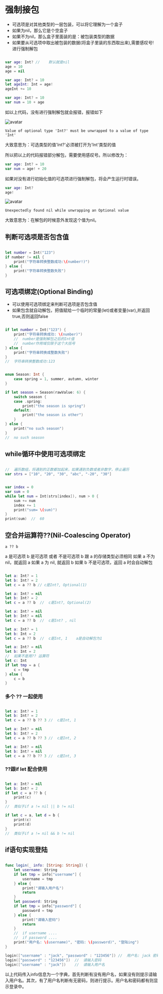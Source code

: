 # 强制接包

+ 可选项是对其他类型的一层包装，可以将它理解为一个盒子
+ 如果为nil，那么它是个空盒子
+ 如果不为nil，那么盒子里面装的是：被包装类型的数据
+ 如果要从可选项中取出被包装的数据(将盒子里装的东西取出来),需要感叹号!进行强制解包

``` swift

var age: Int? //	默认就是nil
age = 10
age = nil

var age: Int? = 10
let ageInt: Int = age!
ageInt += 10

```

``` swift
var age: Int? = 10
var num = 10 + age
```

如以上代码，没有进行强制解包就会报错，报错如下

![avatar](2.jpg)

```
Value of optional type 'Int?' must be unwrapped to a value of type 'Int'
```

大致意思为：可选类型的值'Int?'必须被打开为'Int'类型的值

所以把以上的代码报错部分解包，需要使用感叹号。所以修改为：

``` swift
var age: Int? = 10
var num = age! + 20
```

如果对没有进行初始化值的可选项进行强制解包，将会产生运行时错误。

``` swift
var age: Int?
age!
```

![avatar](3.png)

```Unexpectedly found nil while unwrapping an Optional value```

大致意思为：在解包的时候意外发现这个值为nil。

## 判断可选项是否包含值

``` swift

let number = Int("123")
if number != nil {
    print("字符串转换整数成功:\(number!)")
} else {
    print("字符串转换整数失败")
}

```

## 可选项绑定(Optional Binding)

+ 可以使用可选项绑定来判断可选项是否包含值
+ 如果包含就自动解包，把值赋给一个临时的常量(let)或者变量(var),并返回true,否则返回false

``` swift

if let number = Int("123") {
    print("字符串转换成功: \(number)")
    //  number是强制解包之后的Int值
    //  number作用域仅限于这个大括号
} else {
    print("字符串转换成整数失败")
}
//  字符串转换整数成功:123

```

``` swift

enum Season: Int {
    case spring = 1, summer, autumn, winter
}

if let season = Season(rawValue: 6) {
    switch season {
    case .spring:
        print("the season is spring")
    default:
        print("the season is other")
    }
} else {
    print("no such season")
}
//  no such season

```

## while循环中使用可选项绑定

``` swift

//	遍历数组，将遇到的正数都加起来，如果遇到负数或者非数字，停止遍历
var strs = ["10", "20", "30", "abc", "-20", "30"]


var index = 0
var sum = 0
while let num = Int(strs[index]), num > 0 {
    sum += num
    index += 1
    print("sum= \(sum)")
}
print(sum)	//	60

```

## 空合并运算符??(Nil-Coalescing Operator)

``` a ?? b ```

a 是可选项
b 是可选项 或者 不是可选项
b 跟 a 的存储类型必须相同
如果 a 不为 nil，就返回 a
如果 a 为 nil,  就返回 b
如果 b 不是可选项，返回 a 时会自动解包

``` swift

let a: Int? = 1
let b: Int? = 2
let c = a ?? b // c是Int?, Optional(1)

let a: Int? = nil
let b: Int? = 2
let c = a ?? b	//	c是Int?, Optional(2)

let a: Int? = nil
let b: Int? = nil
let c = a ?? b	//	c是Int? , nil

let a: Int? = 1
let b: Int = 2
let c = a ?? b	//	c是Int, 1	a是自动解包为1

let a: Int? = nil
let b: Int = 2
//	如果不是用?? 运算符
let c: Int
if let tmp = a {
	c = tmp
} else {
	c = b
}

```

### 多个 ?? 一起使用

``` swift

let a: Int? = 1
let b: Int? = 2
let c = a ?? b ?? 3 //	c是Int, 1

let a: Int? = nil
let b: Int? = 2
let c = a ?? b ?? 3	//	c是Int, 2

let a: Int? = nil
let b: Int? = nil
let c = a ?? b ?? 3	//	c是Int, 3

```

### ??跟if let 配合使用

``` swift

let a: Int? = nil
let b: Int? = 2
if let c = a ?? b {
    print(c)
}
//  类似于if a != nil || b != nil

if let c = a, let d = b {
    print(c)
    print(d)
}
//  类似于if a != nil && b != nil

```

## if语句实现登陆

``` swift

func login(_ info: [String: String]) {
    let username: String
    if let tmp = info["username"] {
        username = tmp
    } else {
        print("请输入用户名")
        return
    }
    let password: String
    if let tmp = info["password"] {
        password = tmp
    } else {
        print("请输入密码")
        return
    }
    //  if username ....
    //  if password ....
    print("用户名: \(username)", "密码: \(password)", "登陆ing")
}

login(["username" : "jack", "password" : "123456"]) //  用户名: jack 密码: 123456 登录ing
login(["password" : "123456"])  //  请输入密码
login(["username" : "jack"])    //  请输入用户名

```

以上代码传入info信息为一个字典，首先判断有没有用户名，如果没有则提示请输入用户名。其次，有了用户名判断有无密码，则进行提示。用户名和密码都有则显示登录中。